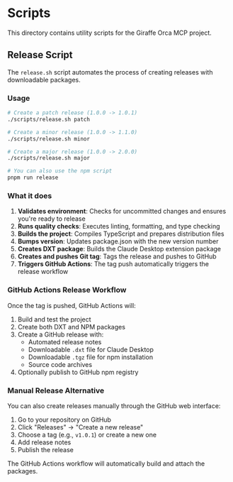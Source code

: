 # Scripts

This directory contains utility scripts for the Giraffe Orca MCP project.

## Release Script

The `release.sh` script automates the process of creating releases with downloadable packages.

### Usage

```bash
# Create a patch release (1.0.0 -> 1.0.1)
./scripts/release.sh patch

# Create a minor release (1.0.0 -> 1.1.0)
./scripts/release.sh minor

# Create a major release (1.0.0 -> 2.0.0)
./scripts/release.sh major

# You can also use the npm script
pnpm run release
```

### What it does

1. **Validates environment**: Checks for uncommitted changes and ensures you're ready to release
2. **Runs quality checks**: Executes linting, formatting, and type checking
3. **Builds the project**: Compiles TypeScript and prepares distribution files
4. **Bumps version**: Updates package.json with the new version number
5. **Creates DXT package**: Builds the Claude Desktop extension package
6. **Creates and pushes Git tag**: Tags the release and pushes to GitHub
7. **Triggers GitHub Actions**: The tag push automatically triggers the release workflow

### GitHub Actions Release Workflow

Once the tag is pushed, GitHub Actions will:

1. Build and test the project
2. Create both DXT and NPM packages
3. Create a GitHub release with:
   - Automated release notes
   - Downloadable `.dxt` file for Claude Desktop
   - Downloadable `.tgz` file for npm installation
   - Source code archives
4. Optionally publish to GitHub npm registry

### Manual Release Alternative

You can also create releases manually through the GitHub web interface:

1. Go to your repository on GitHub
2. Click "Releases" → "Create a new release"
3. Choose a tag (e.g., `v1.0.1`) or create a new one
4. Add release notes
5. Publish the release

The GitHub Actions workflow will automatically build and attach the packages.
